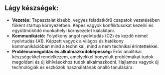 ## Lágy készségek:
* **Vezetés:**
  Tapasztalat kisebb, vegyes feladatkörű csapatok vezetésében főként startup környezetben. Képes vagyok konfliktusokat kezelni és együttműködő munkahelyi környezetet kialakítani.
* **Kommunikáció:**
  Folyékony angol nyelvtudás (C2) és kezdő német nyelvtudás (A1). Képzett vagyok a világos és hatékony kommunikációban mind a technikai, mind a nem technikai érintettekkel.
* **Problémamegoldás és alkalmazkodóképesség:**
  Erős analitikai készségekkel rendelkezem, amelyekkel bonyolult problémákat tudok megoldani és új kihívásokhoz tudok alkalmazkodni.
  Hajlamos vagyok új technológiák és eszközök használatának önálló tanulására.
